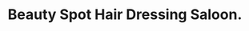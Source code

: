 ---
title: "Beauty Spot Hair Dressing Saloon."
url: /payyanur/beauty-spot-hair-dressing-saloon/
shop: hairdresser
---